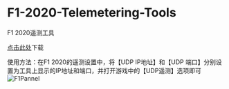 # F1-2020-Telemetering-Tools
F1 2020遥测工具

[点击此处](http://gitee.com/n-i-n-g/F1-2020-Telemetering-Tools/releases)下载

使用方法：在F1 2020的遥测设置中，将【UDP IP地址】和【UDP 端口】分别设置为工具上显示的IP地址和端口，并打开游戏中的【UDP遥测】选项即可
![F1Pannel](https://gitee.com/n-i-n-g/F1-2020-Telemetering-Tools/blob/master/F1Pannel.gif)
